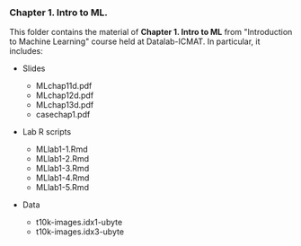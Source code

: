 ### Chapter 1. Intro to ML.

This folder contains the material of **Chapter 1. Intro to ML** from "Introduction to Machine Learning" course held at Datalab-ICMAT. In particular, it includes:

* Slides 
  * MLchap11d.pdf
  * MLchap12d.pdf
  * MLchap13d.pdf
  * casechap1.pdf
  
* Lab R scripts 
  * MLlab1-1.Rmd
  * MLlab1-2.Rmd
  * MLlab1-3.Rmd
  * MLlab1-4.Rmd
  * MLlab1-5.Rmd
  
* Data
  * t10k-images.idx1-ubyte
  * t10k-images.idx3-ubyte
